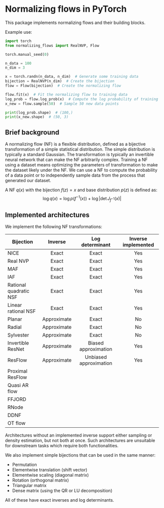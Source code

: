 # Normalizing flows in PyTorch

This package implements normalizing flows and their building blocks.

Example use:

```python
import torch
from normalizing_flows import RealNVP, Flow

torch.manual_seed(0)

n_data = 100
n_dim = 3

x = torch.randn(n_data, n_dim)  # Generate some training data
bijection = RealNVP(n_dim)  # Create the bijection
flow = Flow(bijection)  # Create the normalizing flow

flow.fit(x)  # Fit the normalizing flow to training data
log_prob = flow.log_prob(x)  # Compute the log probability of training data
x_new = flow.sample(50)  # Sample 50 new data points

print(log_prob.shape)  # (100,)
print(x_new.shape)  # (50, 3)
```

## Brief background

A normalizing flow (NF) is a flexible distribution, defined as a bijective transformation of a simple statistical
distribution.
The simple distribution is typically a standard Gaussian.
The transformation is typically an invertible neural network that can make the NF arbitrarily complex.
Training a NF using a dataset means optimizing the parameters of transformation to make the dataset likely under the NF.
We can use a NF to compute the probability of a data point or to independently sample data from the process that
generated our dataset.

A NF $q(x)$ with the bijection $f(z) = x$ and base distribution $p(z)$ is defined as:
$$\log q(x) = \log p(f^{-1}(x)) + \log\left|\det J_{f^{-1}}(x)\right|$$

## Implemented architectures

We implement the following NF transformations:

| Bijection              |   Inverse   |    Log determinant     | Inverse implemented |
|------------------------|:-----------:|:----------------------:|:-------------------:|
| NICE                   |    Exact    |         Exact          |         Yes         |
| Real NVP               |    Exact    |         Exact          |         Yes         |
| MAF                    |    Exact    |         Exact          |         Yes         |
| IAF                    |    Exact    |         Exact          |         Yes         |
| Rational quadratic NSF |    Exact    |         Exact          |         Yes         |
| Linear rational NSF    |    Exact    |         Exact          |         Yes         |
| Planar                 | Approximate |         Exact          |         No          |
| Radial                 | Approximate |         Exact          |         No          |
| Sylvester              | Approximate |         Exact          |         No          |
| Invertible ResNet      | Approximate |  Biased approximation  |         Yes         |
| ResFlow                | Approximate | Unbiased approximation |         Yes         |
| Proximal ResFlow       |             |                        |                     |
| Quasi AR flow          |             |                        |                     |
| FFJORD                 |             |                        |                     |
| RNode                  |             |                        |                     |
| DDNF                   |             |                        |                     |
| OT flow                |             |                        |                     |

Architectures without an implemented inverse support either sampling or density estimation, but not both at once.
Such architectures are unsuitable for downstream tasks which require both functionalities.

We also implement simple bijections that can be used in the same manner:

* Permutation
* Elementwise translation (shift vector)
* Elementwise scaling (diagonal matrix)
* Rotation (orthogonal matrix)
* Triangular matrix
* Dense matrix (using the QR or LU decomposition)

All of these have exact inverses and log determinants.